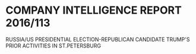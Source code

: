 # COMPANY INTELLIGENCE REPORT 2016/113

RUSSIA/US PRESIDENTIAL ELECTION-REPUBLICAN CANDIDATE TRUMP'S PRIOR ACTIVITIES IN ST.PETERSBURG





